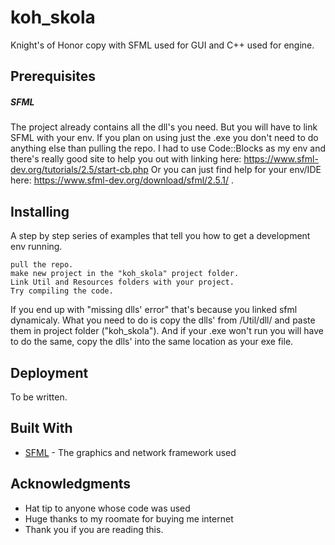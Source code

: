 # koh_skola
Knight's of Honor copy with SFML used for GUI and C++ used for engine. 

## Prerequisites
##### SFML
The project already contains all the dll's you need. But you will have to link SFML with your env.
If you plan on using just the .exe you don't need to do anything else than pulling the repo.
I had to use Code::Blocks as my env and there's really good site to help you out with linking here: https://www.sfml-dev.org/tutorials/2.5/start-cb.php
Or you can just find help for your env/IDE here: https://www.sfml-dev.org/download/sfml/2.5.1/ .
## Installing

A step by step series of examples that tell you how to get a development env running.

```
pull the repo.
make new project in the "koh_skola" project folder.
Link Util and Resources folders with your project.
Try compiling the code.
```
If you end up with "missing dlls' error" that's because you linked sfml dynamicaly. What you need to do is copy the dlls' from /Util/dll/
and paste them in project folder ("koh_skola"). And if your .exe won't run you will have to do the same, copy the dlls' into the same location as your exe file.

## Deployment

To be written.

## Built With

* [SFML](https://www.sfml-dev.org/index.php) - The graphics and network framework used

## Acknowledgments

* Hat tip to anyone whose code was used
* Huge thanks to my roomate for buying me internet
* Thank you if you are reading this.



